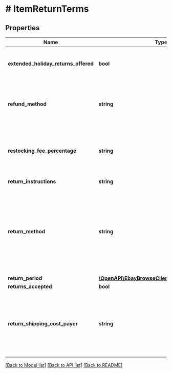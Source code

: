 # # ItemReturnTerms

## Properties

Name | Type | Description | Notes
------------ | ------------- | ------------- | -------------
**extended_holiday_returns_offered** | **bool** | This indicates if the seller has enabled the Extended Holiday Returns feature on the item. Extended Holiday Returns are only applicable during the US holiday season, and gives buyers extra time to return an item. This &#39;extra time&#39; will typically extend beyond what is set through the &lt;b&gt; returnPeriod&lt;/b&gt; value. | [optional]
**refund_method** | **string** | An enumeration value that indicates how a buyer is refunded when an item is returned. &lt;br&gt;&lt;br&gt;&lt;b&gt; Valid Values: &lt;/b&gt; MONEY_BACK or MERCHANDISE_CREDIT  &lt;br&gt;&lt;br&gt;Code so that your app gracefully handles any future changes to this list. For implementation help, refer to &lt;a href&#x3D;&#39;https://developer.ebay.com/api-docs/buy/browse/types/gct:RefundMethodEnum&#39;&gt;eBay API documentation&lt;/a&gt; | [optional]
**restocking_fee_percentage** | **string** | This string field indicates the restocking fee percentage that the seller has set on the item. Sellers have the option of setting no restocking fee for an item, or they can set the percentage to 10, 15, or 20 percent. So, if the cost of the item was $100, and the restocking percentage was 20 percent, the buyer would be charged $20 to return that item, so instead of receiving a $100 refund, they would receive $80 due to the restocking fee. | [optional]
**return_instructions** | **string** | Text written by the seller describing what the buyer needs to do in order to return the item. | [optional]
**return_method** | **string** | An enumeration value that indicates the alternative methods for a full refund when an item is returned. This field is returned if the seller offers the buyer an item replacement or exchange instead of a monetary refund. &lt;br&gt;&lt;br&gt;&lt;b&gt; Valid Values: &lt;/b&gt;  &lt;ul&gt;&lt;li&gt;&lt;b&gt; REPLACEMENT&lt;/b&gt; -  Indicates that the buyer has the option of receiving money back for the returned item, or they can choose to have the seller replace the item with an identical item.&lt;/li&gt;  &lt;li&gt;&lt;b&gt; EXCHANGE&lt;/b&gt; - Indicates that the buyer has the option of receiving money back for the returned item, or they can exchange the item for another similar item.&lt;/li&gt;&lt;/ul&gt;  Code so that your app gracefully handles any future changes to this list. For implementation help, refer to &lt;a href&#x3D;&#39;https://developer.ebay.com/api-docs/buy/browse/types/gct:ReturnMethodEnum&#39;&gt;eBay API documentation&lt;/a&gt; | [optional]
**return_period** | [**\OpenAPI\EbayBrowseClient\Model\TimeDuration**](TimeDuration.md) |  | [optional]
**returns_accepted** | **bool** | Indicates whether the seller accepts returns for the item. | [optional]
**return_shipping_cost_payer** | **string** | This enumeration value indicates whether the buyer or seller is responsible for return shipping costs when an item is returned. &lt;br&gt;&lt;br&gt;&lt;b&gt; Valid Values: &lt;/b&gt; &lt;ul&gt;&lt;li&gt;&lt;b&gt; SELLER&lt;/b&gt; - Indicates the seller will pay for the shipping costs to return the item.&lt;/li&gt;  &lt;li&gt;&lt;b&gt; BUYER&lt;/b&gt; - Indicates the buyer will pay for the shipping costs to return the item.&lt;/li&gt;  &lt;/ul&gt;  Code so that your app gracefully handles any future changes to this list. For implementation help, refer to &lt;a href&#x3D;&#39;https://developer.ebay.com/api-docs/buy/browse/types/gct:ReturnShippingCostPayerEnum&#39;&gt;eBay API documentation&lt;/a&gt; | [optional]

[[Back to Model list]](../../README.md#models) [[Back to API list]](../../README.md#endpoints) [[Back to README]](../../README.md)
